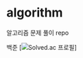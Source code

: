 # algorithm
알고리즘 문제 풀이 repo

백준
[![Solved.ac
프로필](http://mazassumnida.wtf/api/v2/generate_badge?boj=geniusemma)]
